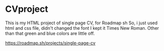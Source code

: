 # CVproject
This is my HTML project of single page CV, for Roadmap sh
So, i just used html and css file, didn't changed the font I kept it Times New Roman. Other than that green and blue colors are little off. 

https://roadmap.sh/projects/single-page-cv
